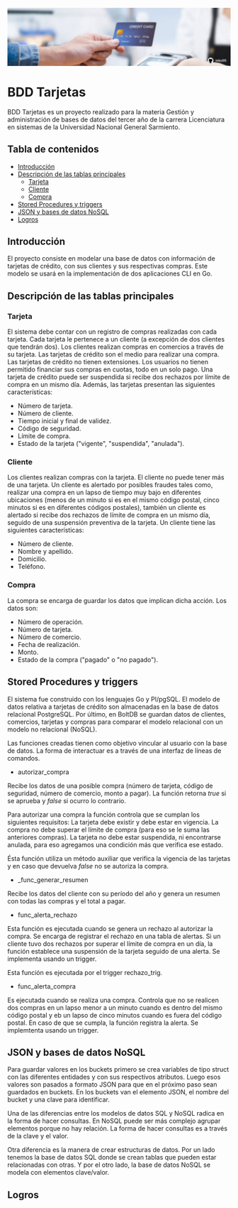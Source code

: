 ![Header](Imagenes-readme/header-tarjetas.jpg)

# BDD Tarjetas

BDD Tarjetas es un proyecto realizado para la materia Gestión y administración de bases de datos del tercer año de la carrera Licenciatura en sistemas de la Universidad Nacional General Sarmiento.

## Tabla de contenidos

- [Introducción](#introducción)
- [Descripción de las tablas principales](#descripción-de-las-tablas-principales)
  - [Tarjeta](#tarjeta)
  - [Cliente](#cliente)
  - [Compra](#compra) 
- [Stored Procedures y triggers](#stored-procedures-y-triggers)
- [JSON y bases de datos NoSQL](#json-y-bases-de-datos-nosql)
- [Logros](#logros)


## Introducción

El proyecto consiste en modelar una base de datos con información de tarjetas de crédito, con sus clientes y sus respectivas compras. Este modelo se usará en la implementación de dos aplicaciones CLI en Go.

## Descripción de las tablas principales

### Tarjeta

El sistema debe contar con un registro de compras realizadas con cada tarjeta. Cada tarjeta le pertenece a un cliente (a excepción de dos clientes que tendrán dos). Los clientes realizan compras en comercios a través de su tarjeta. Las tarjetas de crédito son el medio para realizar una compra. Las tarjetas de crédito no tienen extensiones. Los usuarios no tienen permitido financiar sus compras en cuotas, todo en un solo pago. Una tarjeta de crédito puede ser suspendida si recibe dos rechazos por límite de compra en un mismo día. Además, las tarjetas presentan las siguientes características:

- Número de tarjeta.
- Número de cliente.
- Tiempo inicial y final de validez.
- Código de seguridad.
- Límite de compra.
- Estado de la tarjeta ("vigente", "suspendida", "anulada").

### Cliente

Los clientes realizan compras con la tarjeta. El cliente no puede tener más de una tarjeta. Un cliente es alertado por posibles fraudes tales como, realizar una compra en un lapso de tiempo muy bajo en diferentes ubicaciones (menos de un minuto si es en el mismo código postal, cinco minutos si es en diferentes códigos postales), también un cliente es alertado si recibe dos rechazos de límite de compra en un mismo día, seguido de una suspensión preventiva de la tarjeta. Un cliente tiene las siguientes características:

- Número de cliente.
- Nombre y apellido.
- Domicilio.
- Teléfono.

### Compra

La compra se encarga de guardar los datos que implican dicha acción. Los datos son:

- Número de operación.
- Número de tarjeta.
- Número de comercio.
- Fecha de realización.
- Monto.
- Estado de la compra ("pagado" o "no pagado").

## Stored Procedures y triggers

El sistema fue construido con los lenguajes Go y Pl/pgSQL. El modelo de datos relativa a tarjetas de crédito son almacenadas en la base de datos relacional PostgreSQL. Por último, en BoltDB se guardan datos de clientes, comercios, tarjetas y compras para comparar el modelo relacional con un modelo no relacional (NoSQL).

Las funciones creadas tienen como objetivo vincular al usuario con la base de datos. La forma de interactuar es a través de una interfaz de líneas de comandos.

- autorizar_compra

Recibe los datos de una posible compra (número de tarjeta, código de seguridad, número de comercio, monto a pagar). La función retorna <i>true</i> si se aprueba y <i>false</i> si ocurro lo contrario.

Para autorizar una compra la función controla que se cumplan los siguientes requisitos: La tarjeta debe existir y debe estar en vigencia. La compra no debe superar el límite de compra (para eso se le suma las anteriores compras). La tarjeta no debe estar suspendida, ni encontrarse anulada, para eso agregamos una condición más que verifica ese estado.

Ésta función utiliza un método auxiliar que verifica la vigencia de las tarjetas y en caso que devuelva <i>false</i> no se autoriza la compra.

- _func_generar_resumen

Recibe los datos del cliente con su período del año y genera un resumen con todas las compras y el total a pagar.

- func_alerta_rechazo

Esta función es ejecutada cuando se genera un rechazo al autorizar la compra. Se encarga de registrar el rechazo en una tabla de alertas. Si un cliente tuvo dos rechazos por superar el límite de compra en un día, la función establece una suspensión de la tarjeta seguido de una alerta. Se implementa usando un trigger.

Esta función es ejecutada por el trigger rechazo_trig.

- func_alerta_compra

Es ejecutada cuando se realiza una compra. Controla que no se realicen dos compras en un lapso menor a un minuto cuando es dentro del mismo código postal y eb un lapso de cinco minutos cuando es fuera del código postal. En caso de que se cumpla, la función registra la alerta. Se implemtenta usando un trigger.

## JSON y bases de datos NoSQL

Para guardar valores en los buckets primero se crea variables de tipo struct con las diferentes entidades y con sus respectivos atributos. Luego esos valores son pasados a formato JSON para que en el próximo paso sean guardados en buckets. En los buckets van el elemento JSON, el nombre del bucket y una clave para identificar.

Una de las diferencias entre los modelos de datos SQL y NoSQL radica en la forma de hacer consultas. En NoSQL puede ser más complejo agrupar elementos porque no hay relación. La forma de hacer consultas es a través de la clave y el valor.

Otra diferencia es la manera de crear estructuras de datos. Por un lado tenemos la base de datos SQL donde se crean tablas que pueden estar relacionadas con otras. Y por el otro lado, la base de datos NoSQL se modela con elementos clave/valor.

## Logros
